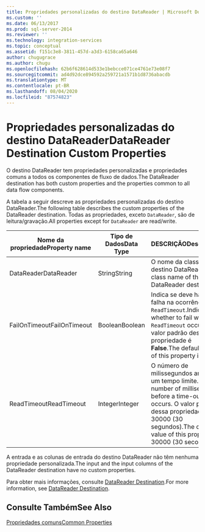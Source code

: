 ```yaml
---
title: Propriedades personalizadas do destino DataReader | Microsoft Docs
ms.custom: ''
ms.date: 06/13/2017
ms.prod: sql-server-2014
ms.reviewer: ''
ms.technology: integration-services
ms.topic: conceptual
ms.assetid: f151c3e8-3811-457d-a3d3-6158ca65a646
author: chugugrace
ms.author: chugu
ms.openlocfilehash: 62b6f628614d533e1bebcce071ce4761e73e08f7
ms.sourcegitcommit: ad4d92dce894592a259721a1571b1d8736abacdb
ms.translationtype: MT
ms.contentlocale: pt-BR
ms.lasthandoff: 08/04/2020
ms.locfileid: "87574823"
---
```

# <a name="datareader-destination-custom-properties"></a><span data-ttu-id="41d8c-102">Propriedades personalizadas do destino DataReader</span><span class="sxs-lookup"><span data-stu-id="41d8c-102">DataReader Destination Custom Properties</span></span>
  <span data-ttu-id="41d8c-103">O destino DataReader tem propriedades personalizadas e propriedades comuns a todos os componentes de fluxo de dados.</span><span class="sxs-lookup"><span data-stu-id="41d8c-103">The DataReader destination has both custom properties and the properties common to all data flow components.</span></span>  
  
 <span data-ttu-id="41d8c-104">A tabela a seguir descreve as propriedades personalizadas do destino DataReader.</span><span class="sxs-lookup"><span data-stu-id="41d8c-104">The following table describes the custom properties of the DataReader destination.</span></span> <span data-ttu-id="41d8c-105">Todas as propriedades, exceto `DataReader`, são de leitura/gravação.</span><span class="sxs-lookup"><span data-stu-id="41d8c-105">All properties except for `DataReader` are read/write.</span></span>  
  
|<span data-ttu-id="41d8c-106">Nome da propriedade</span><span class="sxs-lookup"><span data-stu-id="41d8c-106">Property name</span></span>|<span data-ttu-id="41d8c-107">Tipo de Dados</span><span class="sxs-lookup"><span data-stu-id="41d8c-107">Data Type</span></span>|<span data-ttu-id="41d8c-108">DESCRIÇÃO</span><span class="sxs-lookup"><span data-stu-id="41d8c-108">Description</span></span>|  
|-------------------|---------------|-----------------|  
|<span data-ttu-id="41d8c-109">DataReader</span><span class="sxs-lookup"><span data-stu-id="41d8c-109">DataReader</span></span>|<span data-ttu-id="41d8c-110">String</span><span class="sxs-lookup"><span data-stu-id="41d8c-110">String</span></span>|<span data-ttu-id="41d8c-111">O nome da classe do destino DataReader.</span><span class="sxs-lookup"><span data-stu-id="41d8c-111">The class name of the DataReader destination.</span></span>|  
|<span data-ttu-id="41d8c-112">FailOnTimeout</span><span class="sxs-lookup"><span data-stu-id="41d8c-112">FailOnTimeout</span></span>|<span data-ttu-id="41d8c-113">Boolean</span><span class="sxs-lookup"><span data-stu-id="41d8c-113">Boolean</span></span>|<span data-ttu-id="41d8c-114">Indica se deve haver falha na ocorrência de `ReadTimeout`.</span><span class="sxs-lookup"><span data-stu-id="41d8c-114">Indicates whether to fail when a `ReadTimeout` occurs.</span></span> <span data-ttu-id="41d8c-115">O valor padrão dessa propriedade é **False**.</span><span class="sxs-lookup"><span data-stu-id="41d8c-115">The default value of this property is **False**.</span></span>|  
|<span data-ttu-id="41d8c-116">ReadTimeout</span><span class="sxs-lookup"><span data-stu-id="41d8c-116">ReadTimeout</span></span>|<span data-ttu-id="41d8c-117">Integer</span><span class="sxs-lookup"><span data-stu-id="41d8c-117">Integer</span></span>|<span data-ttu-id="41d8c-118">O número de milissegundos antes de um tempo limite.</span><span class="sxs-lookup"><span data-stu-id="41d8c-118">The number of milliseconds before a time-out occurs.</span></span> <span data-ttu-id="41d8c-119">O valor padrão dessa propriedade é 30000 (30 segundos).</span><span class="sxs-lookup"><span data-stu-id="41d8c-119">The default value of this property is 30000 (30 seconds).</span></span>|  
  
 <span data-ttu-id="41d8c-120">A entrada e as colunas de entrada do destino DataReader não têm nenhuma propriedade personalizada.</span><span class="sxs-lookup"><span data-stu-id="41d8c-120">The input and the input columns of the DataReader destination have no custom properties.</span></span>  
  
 <span data-ttu-id="41d8c-121">Para obter mais informações, consulte [DataReader Destination](datareader-destination.md).</span><span class="sxs-lookup"><span data-stu-id="41d8c-121">For more information, see [DataReader Destination](datareader-destination.md).</span></span>  
  
## <a name="see-also"></a><span data-ttu-id="41d8c-122">Consulte Também</span><span class="sxs-lookup"><span data-stu-id="41d8c-122">See Also</span></span>  
 [<span data-ttu-id="41d8c-123">Propriedades comuns</span><span class="sxs-lookup"><span data-stu-id="41d8c-123">Common Properties</span></span>](../common-properties.md)  
  
  
